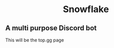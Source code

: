 <center> <h1> Snowflake </h1> </center>

## A multi purpose Discord bot

This will be the top.gg page
